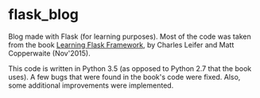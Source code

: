 # flask_blog

Blog made with Flask (for learning purposes). Most of the code was taken from the book [Learning Flask Framework](https://www.packtpub.com/web-development/learning-flask-framework), by Charles Leifer and Matt Copperwaite (Nov'2015). 

This code is written in Python 3.5 (as opposed to Python 2.7 that the book uses). A few bugs that were found in the book's code were fixed. Also, some additional improvements were implemented. 
